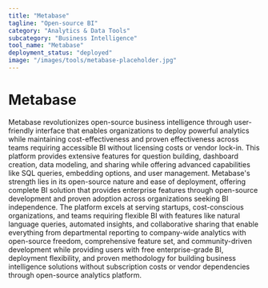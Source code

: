```yaml
---
title: "Metabase"
tagline: "Open-source BI"
category: "Analytics & Data Tools"
subcategory: "Business Intelligence"
tool_name: "Metabase"
deployment_status: "deployed"
image: "/images/tools/metabase-placeholder.jpg"
---
```


# Metabase

Metabase revolutionizes open-source business intelligence through user-friendly interface that enables organizations to deploy powerful analytics while maintaining cost-effectiveness and proven effectiveness across teams requiring accessible BI without licensing costs or vendor lock-in. This platform provides extensive features for question building, dashboard creation, data modeling, and sharing while offering advanced capabilities like SQL queries, embedding options, and user management. Metabase's strength lies in its open-source nature and ease of deployment, offering complete BI solution that provides enterprise features through open-source development and proven adoption across organizations seeking BI independence. The platform excels at serving startups, cost-conscious organizations, and teams requiring flexible BI with features like natural language queries, automated insights, and collaborative sharing that enable everything from departmental reporting to company-wide analytics with open-source freedom, comprehensive feature set, and community-driven development while providing users with free enterprise-grade BI, deployment flexibility, and proven methodology for building business intelligence solutions without subscription costs or vendor dependencies through open-source analytics platform.